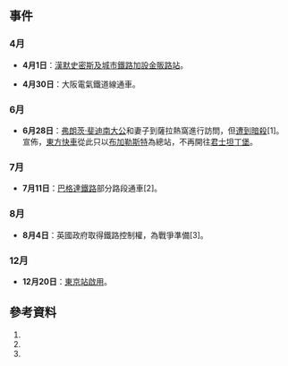 ## 事件

### 4月

  - **4月1日**：[漢默史密斯及城市鐵路加設](../Page/漢默史密斯及城市線.md "wikilink")[金販路站](../Page/金販路站.md "wikilink")。

  - **4月30日**：大阪電氣鐵道線通車。

### 6月

  - **6月28日**：[弗朗茨·斐迪南大公](../Page/弗朗茨·斐迪南大公.md "wikilink")和妻子到薩拉熱窩進行訪問，但[遭到暗殺](https://zh.wikipedia.org/wiki/薩拉熱窩事件 "wikilink")\[1\]。宣佈，[東方快車](../Page/東方快車.md "wikilink")從此只以[布加勒斯特](../Page/布加勒斯特.md "wikilink")為總站，不再開往[君士坦丁堡](../Page/君士坦丁堡.md "wikilink")。

### 7月

  - **7月11日**：[巴格達鐵路](../Page/巴格達鐵路.md "wikilink")部分路段通車\[2\]。

### 8月

  - **8月4日**：英國政府取得鐵路控制權，為戰爭準備\[3\]。

### 12月

  - **12月20日**：[東京站啟用](https://zh.wikipedia.org/wiki/東京站 "wikilink")。

## 參考資料

1.
2.
3.